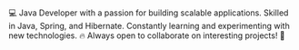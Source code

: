 💻 Java Developer with a passion for building scalable applications. 
Skilled in Java, Spring, and Hibernate. 
Constantly learning and experimenting with new technologies. 
🔥 Always open to collaborate on interesting projects! 🤝
